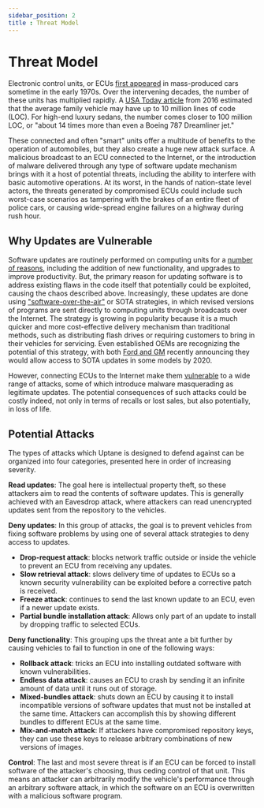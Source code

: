 ```yaml
---
sidebar_position: 2
title : Threat Model
---
```


# Threat Model

Electronic control units, or ECUs [first appeared](https://www.theglobeandmail.com/globe-drive/how-cars-have-become-rolling-computers/article29008154/) in mass-produced cars sometime in the early 1970s. Over the intervening decades, the number of these units has multiplied rapidly. A [USA Today article](https://www.usatoday.com/story/tech/columnist/2016/06/28/your-average-car-lot-more-code-driven-than-you-think/86437052/) from 2016 estimated that the average family vehicle may have up to 10 million lines of code (LOC). For high-end luxury sedans, the number comes closer to 100 million LOC, or "about 14 times more than even a Boeing 787 Dreamliner jet."

These connected and often "smart" units offer a multitude of benefits to the operation of automobiles, but they also create a huge new attack surface. A malicious broadcast to an ECU connected to the Internet, or the introduction of malware delivered through any type of software update mechanism brings with it a host of potential threats, including the ability to interfere with basic automotive operations. At its worst, in the hands of nation-state level actors, the threats generated by compromised ECUs could include such worst-case scenarios as tampering with the brakes of an entire fleet of police cars, or causing wide-spread engine failures on a highway during rush hour.

## Why Updates are Vulnerable

Software updates are routinely performed on computing units for a [number of reasons,](https://www.scientificamerican.com/article/why-installing-software-updates-makes-us-wannacry/) including the addition of new functionality, and upgrades to improve productivity. But, the primary reason for updating software is to address existing flaws in the code itself that potentially could be exploited, causing the chaos described above. Increasingly, these updates are done using ["software-over-the-air"](https://ihsmarkit.com/research-analysis/remote-software-update-future-growth-business.html) or SOTA strategies, in which revised versions of programs are sent directly to computing units through broadcasts over the Internet. The strategy is growing in popularity because it is a much quicker and more cost-effective delivery mechanism than traditional methods, such as distributing flash drives or requiring customers to bring in their vehicles for servicing. Even established OEMs are recognizing the potential of this strategy, with both [Ford and GM](https://www.consumerreports.org/automotive-technology/automakers-embrace-over-the-air-updates-can-we-trust-digital-car-repair/) recently announcing they would allow access to SOTA updates in some models by 2020.

However, connecting ECUs to the Internet make them [vulnerable](https://www.theverge.com/2018/2/13/17007332/fiat-chrysler-uconnect-update-reboot-problem-broken) to a wide range of attacks, some of which introduce malware masquerading as legitimate updates. The potential consequences of such attacks could be costly indeed, not only in terms of recalls or lost sales, but also potentially, in loss of life.

## Potential Attacks

The types of attacks which Uptane is designed to defend against can be organized into four categories, presented here in order of increasing severity.

**Read updates**: The goal here is intellectual property theft, so these attackers aim to read the contents of software updates. This is generally achieved with an Eavesdrop attack, where attackers can read unencrypted updates sent from the repository to the vehicles.

**Deny updates**: In this group of attacks, the goal is to prevent vehicles from fixing software problems by using one of several attack strategies to deny access to updates.

- **Drop-request attack**: blocks network traffic outside or inside the vehicle to prevent an ECU from receiving any updates.
- **Slow retrieval attack**: slows delivery time of updates to ECUs so a known security vulnerability can be exploited before a corrective patch is received.
- **Freeze attack**: continues to send the last known update to an ECU, even if a newer update exists.
- **Partial bundle installation attack**: Allows only part of an update to install by dropping traffic to selected ECUs.

**Deny functionality**: This grouping ups the threat ante a bit further by causing vehicles to fail to function in one of the following ways:

- **Rollback attack**: tricks an ECU into installing outdated software with known vulnerabilities.
- **Endless data attack**: causes an ECU to crash by sending it an infinite amount of data until it runs out of storage.
- **Mixed-bundles attack**: shuts down an ECU by causing it to install incompatible versions of software updates that must not be installed at the same time. Attackers can accomplish this by showing different bundles to different ECUs at the same time.
- **Mix-and-match attack**: If attackers have compromised repository keys, they can use these keys to release arbitrary combinations of new versions of images.

**Control**: The last and most severe threat is if an ECU can be forced to install software of the attacker's choosing, thus ceding control of that unit. This means an attacker can arbitrarily modify the vehicle's performance through an arbitrary software attack, in which the software on an ECU is overwritten with a malicious software program.
